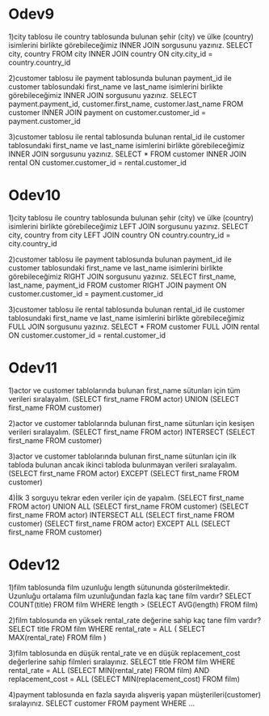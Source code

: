 # Odev9
1)city tablosu ile country tablosunda bulunan şehir (city) ve ülke (country) isimlerini birlikte görebileceğimiz INNER JOIN sorgusunu yazınız.
SELECT city, country FROM city INNER JOIN country ON city.city_id = country.country_id

2)customer tablosu ile payment tablosunda bulunan payment_id ile customer tablosundaki first_name ve last_name isimlerini birlikte görebileceğimiz INNER JOIN sorgusunu yazınız.
SELECT payment.payment_id, customer.first_name, customer.last_name FROM customer INNER JOIN payment on customer.customer_id = payment.customer_id

3)customer tablosu ile rental tablosunda bulunan rental_id ile customer tablosundaki first_name ve last_name isimlerini birlikte görebileceğimiz INNER JOIN sorgusunu yazınız.
SELECT * FROM customer INNER JOIN rental ON customer.customer_id = rental.customer_id

# Odev10
1)city tablosu ile country tablosunda bulunan şehir (city) ve ülke (country) isimlerini birlikte görebileceğimiz LEFT JOIN sorgusunu yazınız.
SELECT city, country from city LEFT JOIN country ON country.country_id = city.country_id

2)customer tablosu ile payment tablosunda bulunan payment_id ile customer tablosundaki first_name ve last_name isimlerini birlikte görebileceğimiz RIGHT JOIN sorgusunu yazınız.
SELECT first_name, last_name, payment_id FROM customer RIGHT JOIN payment ON customer.customer_id = payment.customer_id

3)customer tablosu ile rental tablosunda bulunan rental_id ile customer tablosundaki first_name ve last_name isimlerini birlikte görebileceğimiz FULL JOIN sorgusunu yazınız.
SELECT * FROM customer FULL JOIN rental ON customer.customer_id = rental.customer_id

# Odev11
1)actor ve customer tablolarında bulunan first_name sütunları için tüm verileri sıralayalım.
(SELECT first_name FROM actor) UNION (SELECT first_name FROM customer)

2)actor ve customer tablolarında bulunan first_name sütunları için kesişen verileri sıralayalım.
(SELECT first_name FROM actor) INTERSECT (SELECT first_name FROM customer)

3)actor ve customer tablolarında bulunan first_name sütunları için ilk tabloda bulunan ancak ikinci tabloda bulunmayan verileri sıralayalım.
(SELECT first_name FROM actor) EXCEPT (SELECT first_name FROM customer)

4)İlk 3 sorguyu tekrar eden veriler için de yapalım.
(SELECT first_name FROM actor) UNION ALL (SELECT first_name FROM customer)
(SELECT first_name FROM actor) INTERSECT ALL (SELECT first_name FROM customer)
(SELECT first_name FROM actor) EXCEPT ALL (SELECT first_name FROM customer)

# Odev12 
1)film tablosunda film uzunluğu length sütununda gösterilmektedir. Uzunluğu ortalama film uzunluğundan fazla kaç tane film vardır?
SELECT COUNT(title) FROM film WHERE length > (SELECT AVG(length) FROM film)

2)film tablosunda en yüksek rental_rate değerine sahip kaç tane film vardır?
SELECT title FROM film WHERE rental_rate = ALL ( SELECT MAX(rental_rate) FROM film )

3)film tablosunda en düşük rental_rate ve en düşük replacement_cost değerlerine sahip filmleri sıralayınız.
SELECT title FROM film WHERE rental_rate = ALL (SELECT MIN(rental_rate) FROM film) AND replacement_cost = ALL (SELECT MIN(replacement_cost) FROM film)

4)payment tablosunda en fazla sayıda alışveriş yapan müşterileri(customer) sıralayınız.
SELECT customer FROM payment WHERE ...
